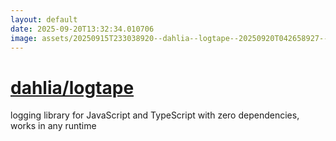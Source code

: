 ```yaml
---
layout: default
date: 2025-09-20T13:32:34.010706
image: assets/20250915T233038920--dahlia--logtape--20250920T042658927--cropped.png
---
```


# [dahlia/logtape](https://github.com/dahlia/logtape)

logging library for JavaScript and TypeScript with zero dependencies, works in any runtime
